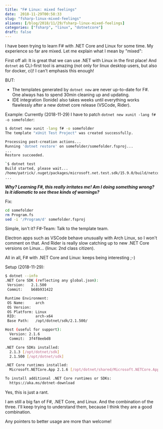 ```yaml
---
title: "F# Linux: mixed feelings"
date:  2018-11-29T00:58:33
slug: "fsharp-linux-mixed-feelings"
aliases: [/blog/2018/11/29/fsharp-linux-mixed-feelings]
categories: ["fsharp", "linux", "dotnetcore"]
draft: false
---
```

I have been trying to learn F# with .NET Core and Linux for some time. My experience so far are mixed. Let me explain what I mean by "mixed":

First off all: It is great that we can use .NET with Linux in the first place! And `dotnet` as CLI-first tool is amazing (not only for linux desktop users, but also for docker, ci)! I can't emphasis this enough!

BUT:

- The templates generated by `dotnet new` are never up-to-date for F#. One always has to spend 30min cleaning up and updating.
- IDE integration (Ionide) also takes weeks until everything works flawlessly after a new dotnet core release (VSCode, Rider).

Example: Currently (2018-11-29) I have to patch `dotnet new xunit -lang f# -o somefolder`:

```sh
$ dotnet new xunit -lang f# -o somefolder
The template "xUnit Test Project" was created successfully.

Processing post-creation actions...
Running 'dotnet restore' on somefolder/somefolder.fsproj...
...
Restore succeeded.
```


```sh
`$ dotnet test
Build started, please wait...
/home/patrick/.nuget/packages/microsoft.net.test.sdk/15.9.0/build/netcoreapp1.0/Microsoft.Net.Test.Sdk.targets(104,5): warning : A 'Program.fs' file can be automatically generated for F# .NET Core test projects. To fix this warning, either delete the file from the project, or set the <GenerateProgramFile> property to 'false'. [/home/patrick/tmp/somefolder/somefolder.fsproj]
...
```

***Why? Learning F#, this really irritates me! Am I doing something wrong? Is it idiomatic to see these kinds of warnings?*** 

Fix:

```sh
cd somefolder
rm Program.fs
sed -i '/Program/d' somefolder.fsproj
```

Simple, isn't it? F#-Team: Talk to the template team.

Electron apps such as VSCode behave unusually with Arch Linux, so I won't comment on that. And Rider is really slow catching up to new .NET Core versions on Linux... (linux: 2nd class citizen).

All in all, F# with .NET Core and Linux: keeps being interesting ;-)

Setup (2018-11-29):

```sh
$ dotnet --info
.NET Core SDK (reflecting any global.json):
 Version:   2.1.500
 Commit:    b68b931422

Runtime Environment:
 OS Name:     arch
 OS Version:  
 OS Platform: Linux
 RID:         arch-x64
 Base Path:   /opt/dotnet/sdk/2.1.500/

Host (useful for support):
  Version: 2.1.6
  Commit:  3f4f8eebd8

.NET Core SDKs installed:
  2.1.3 [/opt/dotnet/sdk]
  2.1.500 [/opt/dotnet/sdk]

.NET Core runtimes installed:
  Microsoft.NETCore.App 2.1.6 [/opt/dotnet/shared/Microsoft.NETCore.App]

To install additional .NET Core runtimes or SDKs:
  https://aka.ms/dotnet-download
```

Yes, this is just a rant.

I am still a big fan of F#, .NET Core, and Linux. And the combination of the three. I'll keep trying to understand them, because I think they are a good combination.

Any pointers to better usage are more than welcome!

